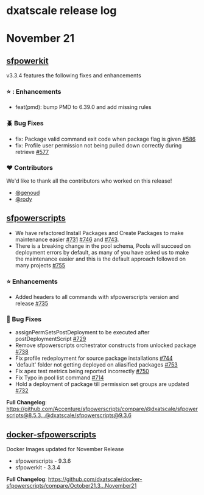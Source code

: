 # dxatscale release log

# November 21

## [sfpowerkit](https://github.com/Accenture/sfpowerkit/)

v3.3.4 features the following fixes and enhancements

### ⭐ : Enhancements
- feat(pmd): bump PMD to 6.39.0 and add missing rules

### :beetle: Bug Fixes

- fix: Package valid command exit code when package flag is given [#586](https://github.com/Accenture/sfpowerkit/pull/586)
- fix: Profile user permission not being pulled down correctly during retrieve  [#577](https://github.com/Accenture/sfpowerkit/issues/577)

### :heart: Contributors

We'd like to thank all the contributors who worked on this release!

- [@genoud](https://github.com/genoud)
- [@rody](https://github.com/rody)

## [sfpowerscripts](https://github.com/Accenture/sfpowerscripts/)

- We have refactored Install Packages and Create Packages to make maintenance easier   [#731](https://github.com/Accenture/sfpowerscripts/pull/731) [#746](https://github.com/Accenture/sfpowerscripts/pull/746)  and [#743](https://github.com/Accenture/sfpowerscripts/pull/743). 
- There is a breaking change in the pool schema, Pools will succeed on deployment errors by default, as many of you have asked us to make the maintenance easier and this is the default approach followed on many projects [#755](https://github.com/Accenture/sfpowerscripts/pull/755)

### :star: Enhancements
* Added headers to all commands with sfpowerscripts version and release [#735](https://github.com/Accenture/sfpowerscripts/pull/735)


### :lady_beetle:  Bug Fixes
* assignPermSetsPostDeployment to be executed after postDeploymentScript [#729](https://github.com/Accenture/sfpowerscripts/issues/729)
* Remove sfpowerscripts orchestrator constructs from unlocked package [#738](https://github.com/Accenture/sfpowerscripts/pull/738)
* Fix profile redeployment for source package installations [#744](https://github.com/Accenture/sfpowerscripts/issues/744)
* 'default' folder not getting deployed on aliasified packages [#753](https://github.com/Accenture/sfpowerscripts/issues/753)
* Fix apex test metrics being reported incorrectly [#750](https://github.com/Accenture/sfpowerscripts/pull/750)
* Fix Typo in pool list command [#714](https://github.com/Accenture/sfpowerscripts/issues/714)
* Hold a deployment of package till permission set groups are updated [#732](https://github.com/Accenture/sfpowerscripts/issues/732)


**Full Changelog**: https://github.com/Accenture/sfpowerscripts/compare/@dxatscale/sfpowerscripts@8.5.3...@dxatscale/sfpowerscripts@9.3.6

## [docker-sfpowerscripts](https://github.com/dxatscale/docker-sfpowerscripts)

Docker Images updated for November Release

- sfpowerscripts - 9.3.6
- sfpowerkit - 3.3.4

**Full Changelog**: https://github.com/dxatscale/docker-sfpowerscripts/compare/October21.3...November21
